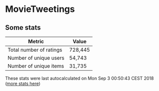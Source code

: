 # MovieTweetings
## Some stats

Metric | Value
--- | ---
Total number of ratings                 | 728,445
Number of unique users                  | 54,743
Number of unique items                  | 31,735
These stats were last autocalculated on Mon Sep 3 00:50:43 CEST 2018  ([more stats here](./stats.md))

